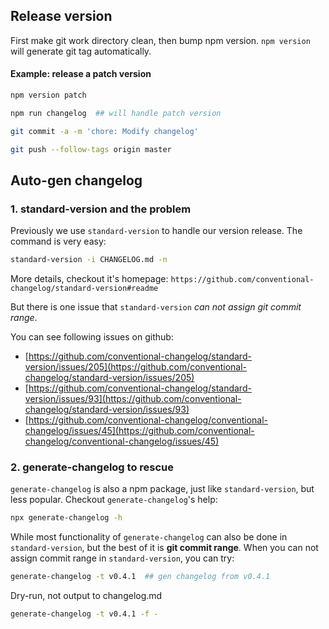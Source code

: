 ## Release version

First make git work directory clean, then bump npm version. `npm version` will generate git tag
automatically.

#### Example: release a patch version

```bash
npm version patch

npm run changelog  ## will handle patch version

git commit -a -m 'chore: Modify changelog'

git push --follow-tags origin master
```


## Auto-gen changelog

### 1. standard-version and the problem
Previously we use `standard-version` to handle our version release. The command is very easy:

```bash
standard-version -i CHANGELOG.md -n
```

More details, checkout it's homepage: `https://github.com/conventional-changelog/standard-version#readme`

But there is one issue that `standard-version` _can not assign git commit range_.

You can see following issues on github:

- [https://github.com/conventional-changelog/standard-version/issues/205](https://github.com/conventional-changelog/standard-version/issues/205)
- [https://github.com/conventional-changelog/standard-version/issues/93](https://github.com/conventional-changelog/standard-version/issues/93)
- [https://github.com/conventional-changelog/conventional-changelog/issues/45](https://github.com/conventional-changelog/conventional-changelog/issues/45)


### 2. generate-changelog to rescue

`generate-changelog` is also a npm package, just like `standard-version`, but less popular. Checkout `generate-changelog`'s help:

```bash
npx generate-changelog -h
```

While most functionality of `generate-changelog` can also be done in `standard-version`, but the best of it is **git commit range**.
When you can not assign commit range in `standard-version`, you can try:
```bash
generate-changelog -t v0.4.1  ## gen changelog from v0.4.1
``` 

Dry-run, not output to changelog.md
```bash
generate-changelog -t v0.4.1 -f -
```
